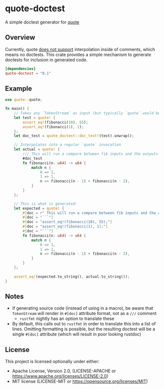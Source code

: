 # quote-doctest
A simple doctest generator for [quote](https://github.com/dtolnay/quote)

## Overview

Currently, quote 
[does not support](https://docs.rs/quote/latest/quote/macro.quote.html#interpolating-text-inside-of-doc-comments) 
interpolation inside of comments, which means no doctests. This crate 
provides a simple mechanism to generate doctests for inclusion in generated code.

```toml
[dependencies]
quote-doctest = "0.1"
```

## Example

```rust
use quote::quote;

fn main() {
    // Takes any `TokenStream` as input (but typically `quote` would be used)
    let test = quote! {
        assert_eq!(fibonacci(10), 55);
        assert_eq!(fibonacci(1), 1);
    };
    let doc_test = quote_doctest::doc_test!(test).unwrap();

    // Interpolates into a regular `quote` invocation
    let actual = quote! {
        /// This will run a compare between fib inputs and the outputs
        #doc_test
        fn fibonacci(n: u64) -> u64 {
            match n {
                0 => 1,
                1 => 1,
                n => fibonacci(n - 1) + fibonacci(n - 2),
            }
        }
    };

    // This is what is generated:
    let expected = quote! {
        #[doc = r" This will run a compare between fib inputs and the outputs"]
        #[doc = "```"]
        #[doc = "assert_eq!(fibonacci(10), 55);"]
        #[doc = "assert_eq!(fibonacci(1), 1);"]
        #[doc = "```"]
        fn fibonacci(n: u64) -> u64 {
            match n {
                0 => 1,
                1 => 1,
                n => fibonacci(n - 1) + fibonacci(n - 2),
            }
        }
    };
    
    assert_eq!(expected.to_string(), actual.to_string());
}
```

## Notes
- If generating source code (instead of using in a macro), be aware that 
  `TokenStream` will render in `#[doc]` attribute format, not as a `///` comment
  - `rustfmt` nightly has an option to translate these
- By default, this calls out to `rustfmt` in order to translate this into a 
  list of lines. Omitting formatting is possible, but the resulting 
  doctest will be a single `#[doc]` attribute (which will result in poor 
  looking rustdoc) 

## License

This project is licensed optionally under either:

* Apache License, Version 2.0, (LICENSE-APACHE
  or https://www.apache.org/licenses/LICENSE-2.0)
* MIT license (LICENSE-MIT or https://opensource.org/licenses/MIT)
